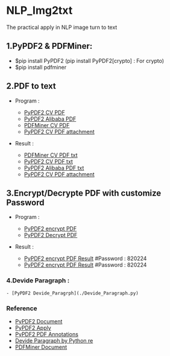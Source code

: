 # NLP_Img2txt
The practical apply in NLP image turn to text

## 1.PyPDF2 & PDFMiner: 
- $pip install PyPDF2 (pip install PyPDF2[crypto] : For crypto)
- $pip install pdfminer

## 2.PDF to text 
- Program : 
    - [PyPDF2 CV PDF](./PyPDF2_PDF2txt.py)
    - [PyPDF2 Alibaba PDF](./PyPDF2_PDF2txt.py)
    - [PDFMiner CV PDF ](./PDFMiner_PDF2txt.py)
    - [PyPDF2 CV PDF attachment](./PyPDF2_attachment.txt)

- Result : 
    - [PDFMiner CV PDF txt](./data/Wizpresso/output/PDFMiner_20221129CV.txt)
    - [PyPDF2 CV PDF txt](./data/Wizpresso/output/PyPDF2_20221129CV.txt)
    - [PyPDF2 Alibaba PDF txt](./data/Wizpresso/output/PyPDF2_file.txt)
    - [PyPDF2 CV PDF attachment](./data/Wizpresso/output/PyPDF2_attachment.txt)



## 3.Encrypt/Decrypte PDF with customize Password
- Program : 
    - [PyPDF2 encrypt PDF](./PyPDF2_encryptPDF.py)
    - [PyPDF2 Decrypt PDF](./PyPDF2_DecryptPDF.py)

- Result : 
    - [PyPDF2 encrypt PDF Result](./data/Wizpresso/output/Encrypt_David_CV.pdf) #Password : 820224
    - [PyPDF2 encrypt PDF Result](./data/Wizpresso/output/Decrypt_David_CV.pdf) #Password : 820224

### 4.Devide Paragraph : 
    - [PyPDF2 Devide_Paragrph](./Devide_Paragraph.py)

### Reference
- [PyPDF2 Document](https://pypdf2.readthedocs.io/en/latest/) <br>
- [PyPDF2 Apply](https://nanonets.com/blog/pypdf2-library-working-with-pdf-files-in-python) <br>
- [PyPDF2 PDF Annotations](https://pypdf2.readthedocs.io/en/latest/user/reading-pdf-annotations.html) <br>
- [Devide Paragraph by Python re](https://docs.python.org/zh-tw/3.8/library/re.html)
- [PDFMiner Document](https://pdfminer-docs.readthedocs.io/programming.html#performing-layout-analysis) <br>

